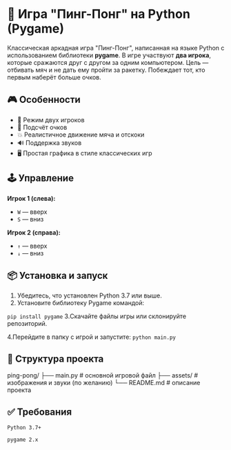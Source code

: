# 🏓 Игра "Пинг-Понг" на Python (Pygame)

Классическая аркадная игра "Пинг-Понг", написанная на языке Python с использованием библиотеки **pygame**. В игре участвуют **два игрока**, которые сражаются друг с другом за одним компьютером. Цель — отбивать мяч и не дать ему пройти за ракетку. Побеждает тот, кто первым наберёт больше очков.

## 🎮 Особенности

- 👥 Режим двух игроков
- 🎯 Подсчёт очков
- 💥 Реалистичное движение мяча и отскоки
- 🔊 Поддержка звуков
- 🖥 Простая графика в стиле классических игр

## 🕹 Управление

**Игрок 1 (слева):**  
- `W` — вверх  
- `S` — вниз  

**Игрок 2 (справа):**  
- `↑` — вверх  
- `↓` — вниз  

## 📦 Установка и запуск

1. Убедитесь, что установлен Python 3.7 или выше.
2. Установите библиотеку Pygame командой:


```pip install pygame```
3.Скачайте файлы игры или склонируйте репозиторий.

4.Перейдите в папку с игрой и запустите:
```python main.py```

## 📁 Структура проекта

ping-pong/
├── main.py           # основной игровой файл
├── assets/           # изображения и звуки (по желанию)
└── README.md         # описание проекта

## ✅ Требования

    Python 3.7+

    pygame 2.x
